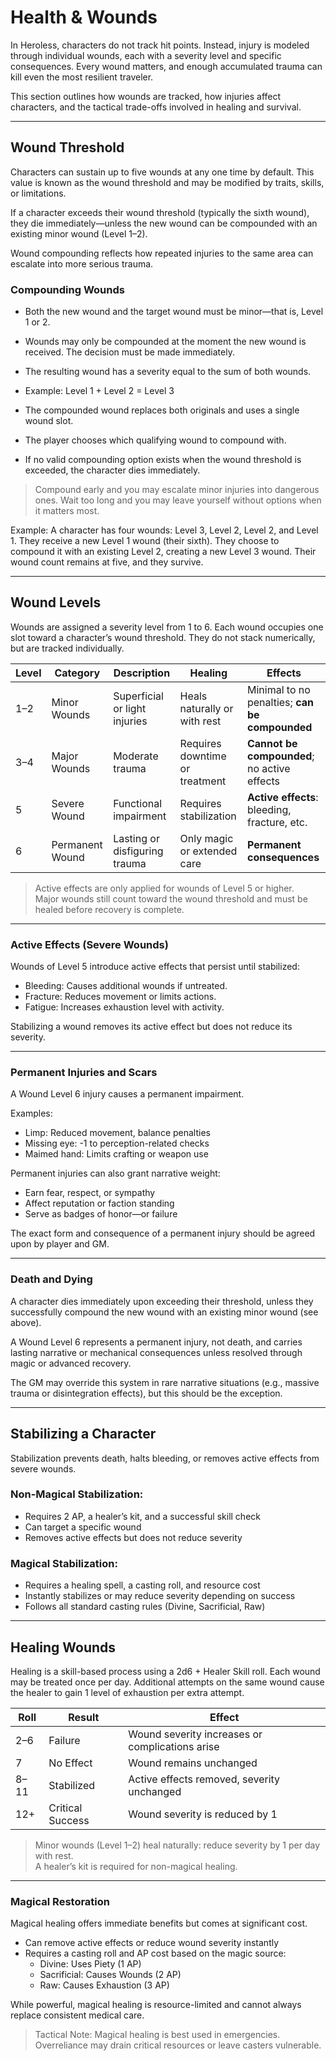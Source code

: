 # Health & Wounds
In Heroless, characters do not track hit points. Instead, injury is modeled through individual wounds, each with a severity level and specific consequences. Every wound matters, and enough accumulated trauma can kill even the most resilient traveler.

This section outlines how wounds are tracked, how injuries affect characters, and the tactical trade-offs involved in healing and survival.

---
## Wound Threshold
Characters can sustain up to five wounds at any one time by default. This value is known as the wound threshold and may be modified by traits, skills, or limitations.

If a character exceeds their wound threshold (typically the sixth wound), they die immediately—unless the new wound can be compounded with an existing minor wound (Level 1–2).

Wound compounding reflects how repeated injuries to the same area can escalate into more serious trauma.

### Compounding Wounds
- Both the new wound and the target wound must be minor—that is, Level 1 or 2.
- Wounds may only be compounded at the moment the new wound is received. The decision must be made immediately.
- The resulting wound has a severity equal to the sum of both wounds.

- Example: Level 1 + Level 2 = Level 3

- The compounded wound replaces both originals and uses a single wound slot.
- The player chooses which qualifying wound to compound with.
- If no valid compounding option exists when the wound threshold is exceeded, the character dies immediately.  

> Compound early and you may escalate minor injuries into dangerous ones. Wait too long and you may leave yourself without options when it matters most.

Example: A character has four wounds: Level 3, Level 2, Level 2, and Level 1. They receive a new Level 1 wound (their sixth). They choose to compound it with an existing Level 2, creating a new Level 3 wound. Their wound count remains at five, and they survive.

---
## Wound Levels
Wounds are assigned a severity level from 1 to 6. Each wound occupies one slot toward a character’s wound threshold. They do not stack numerically, but are tracked individually.

| Level | Category        | Description                        | Healing                        | Effects                                  |
|-------|------------------|-------------------------------------|----------------------------------|------------------------------------------|
| 1–2   | Minor Wounds     | Superficial or light injuries       | Heals naturally or with rest     | Minimal to no penalties; **can be compounded** |
| 3–4   | Major Wounds     | Moderate trauma                     | Requires downtime or treatment  | **Cannot be compounded**; no active effects     |
| 5     | Severe Wound     | Functional impairment               | Requires stabilization           | **Active effects**: bleeding, fracture, etc.    |
| 6     | Permanent Wound  | Lasting or disfiguring trauma       | Only magic or extended care     | **Permanent consequences**                      |

> Active effects are only applied for wounds of Level 5 or higher.  
> Major wounds still count toward the wound threshold and must be healed before recovery is complete.

---
### Active Effects (Severe Wounds)
Wounds of Level 5 introduce active effects that persist until stabilized:

- Bleeding: Causes additional wounds if untreated.
- Fracture: Reduces movement or limits actions.
- Fatigue: Increases exhaustion level with activity.

Stabilizing a wound removes its active effect but does not reduce its severity.

---
### Permanent Injuries and Scars
A Wound Level 6 injury causes a permanent impairment.

Examples:
- Limp: Reduced movement, balance penalties
- Missing eye: -1 to perception-related checks
- Maimed hand: Limits crafting or weapon use

Permanent injuries can also grant narrative weight:
- Earn fear, respect, or sympathy
- Affect reputation or faction standing
- Serve as badges of honor—or failure

The exact form and consequence of a permanent injury should be agreed upon by player and GM.

---
### Death and Dying
A character dies immediately upon exceeding their threshold, unless they successfully compound the new wound with an existing minor wound (see above).

A Wound Level 6 represents a permanent injury, not death, and carries lasting narrative or mechanical consequences unless resolved through magic or advanced recovery.

The GM may override this system in rare narrative situations (e.g., massive trauma or disintegration effects), but this should be the exception.

---
## Stabilizing a Character
Stabilization prevents death, halts bleeding, or removes active effects from severe wounds.

### Non-Magical Stabilization:
- Requires 2 AP, a healer’s kit, and a successful skill check
- Can target a specific wound
- Removes active effects but does not reduce severity

### Magical Stabilization:
- Requires a healing spell, a casting roll, and resource cost
- Instantly stabilizes or may reduce severity depending on success
- Follows all standard casting rules (Divine, Sacrificial, Raw)

---
## Healing Wounds
Healing is a skill-based process using a 2d6 + Healer Skill roll. Each wound may be treated once per day. Additional attempts on the same wound cause the healer to gain 1 level of exhaustion per extra attempt.

|Roll|Result|Effect|
|---|---|---|
|2–6|Failure|Wound severity increases or complications arise|
|7|No Effect|Wound remains unchanged|
|8–11|Stabilized|Active effects removed, severity unchanged|
|12+|Critical Success|Wound severity is reduced by 1|

> Minor wounds (Level 1–2) heal naturally: reduce severity by 1 per day with rest.  
> A healer’s kit is required for non-magical healing.

---
### Magical Restoration

Magical healing offers immediate benefits but comes at significant cost.
- Can remove active effects or reduce wound severity instantly  
- Requires a casting roll and AP cost based on the magic source:
	- Divine: Uses Piety (1 AP)
	- Sacrificial: Causes Wounds (2 AP)
	- Raw: Causes Exhaustion (3 AP)

While powerful, magical healing is resource-limited and cannot always replace consistent medical care.

> Tactical Note: Magical healing is best used in emergencies. Overreliance may drain critical resources or leave casters vulnerable.